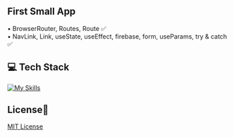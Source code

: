 ## First Small App
• BrowserRouter, Routes, Route ✅ <br>
• NavLink, Link, useState, useEffect, firebase, form, useParams, try & catch ✅

## 💻 Tech Stack
[![My Skills](https://skillicons.dev/icons?i=html,css,javascript,react,firebase)](https://skillicons.dev)

## License🔐
[MIT License](LICENSE)